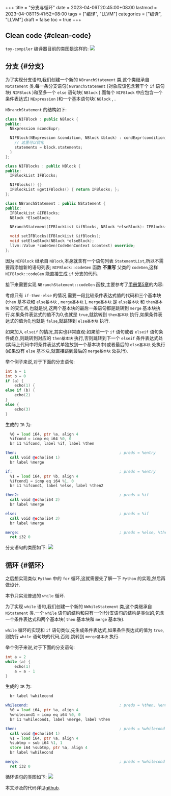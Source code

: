 +++
title = "分支与循环"
date = 2023-04-06T20:45:00+08:00
lastmod = 2023-04-08T15:41:52+08:00
tags = ["编译", "LLVM"]
categories = ["编译", "LLVM"]
draft = false
toc = true
+++

## Clean code {#clean-code}

`toy-compiler` 编译器目前的类图是这样的:
 ![](/images/arch_v0.png)


## 分支 {#分支}

为了实现分支语句,我们创建一个新的 `NBranchStatement` 类,这个类继承自 `NStatement` 类.每一条分支语句( `NBranchStatement` )对象应该包含若干个 `if` 语句块( `NIFBlock` )和至多一个 `else` 语句块( `NBlock` ).而每个 `NIFBlock` 中应包含一个条件表达式( `NExpression` )和一个基本语句块( `NBlock` ,  .

`NBranchStatement` 的结构如下:

```c++
class NIFBlock : public NBlock {
public:
  NExpression &condExpr;

  NIFBlock(NExpression &condition, NBlock &block) : condExpr(condition) {
    // 这里可以优化
    statements = block.statements;
  }
};

class NIFBlocks : public NBlock {
public:
  IFBlockList IFBlocks;

  NIFBlocks() {}
  IFBlockList &getIFBlocks() { return IFBlocks; };
};

class NBranchStatement : public NStatement {
public:
  IFBlockList &IFBlocks;
  NBlock *ElseBlock;

  NBranchStatement(IFBlockList &ifBlocks, NBlock *elseBlock): IFBlocks(ifBlocks), ElseBlock(elseBlock) {};

  void setIFBlocks(IFBlockList &ifBlocks);
  void setElseBlock(NBlock *elseBlock);
  llvm::Value *codeGen(CodeGenContext &context) override;
};
```

因为 `NIFBlock` 继承自 `NBlock`,本身就含有一个语句列表 `StatementList`,所以不需要再添加新的语句列表; `NIFBlock::codeGen` 函数 **不重写** 父类的 `codeGen`,这样 `NIFBlock::codeGen` 能直接生成 `if` 分支的代码.

接下来需要实现 `NBranchStatement::codeGen` 函数,主要参考了[手册第5章](https://llvm.org/docs/tutorial/MyFirstLanguageFrontend/LangImpl05.html)的内容:

考虑只有 `if-then-else` 的情况,需要一段比较条件表达式值的代码和三个基本块(`then` 基本块和 `else基本块` , `merge基本块` ), `merge基本块` 是 `else基本块` 和 `then基本块` 的交汇点,也就是说,这两个基本块的最后一条语句都是跳转到 `merge` 基本块执行.如果条件表达式的值不为0,也就是 `true`,就跳转到 `then基本块` 执行,如果条件表达式的值为0,也就是 `false`,就跳转到 `else基本块` 执行.

如果加入 `elseif` 的情况,其实也非常直观:如果前一个 `if` 语句或者 `elseif` 语句条件成立,则跳转到对应的 `then基本块` 执行,否则跳转到下一个 `elseif` 条件表达式处(实际上代码中将条件表达式单独放到一个基本块中)或者最后的 `else基本块` 处执行(如果没有 `else` 基本块,就直接跳到最后的 `merge基本块` 处执行).

举个例子来说,对于下面的分支语句:

```c
int a = 1
int b = 0
if (a) {
    echo(1) {
else if (b) {
    echo(2)
}
else {
    echo(3)
}
```

生成的 `IR` 为:

```asm
  %0 = load i64, ptr %a, align 4
  %ifcond = icmp eq i64 %0, 0
  br i1 %ifcond, label %if, label %then

then:                                             ; preds = %entry
  call void @echo(i64 1)
  br label %merge

if:                                               ; preds = %entry
  %1 = load i64, ptr %b, align 4
  %ifcond1 = icmp eq i64 %1, 0
  br i1 %ifcond1, label %else, label %then2

then2:                                            ; preds = %if
  call void @echo(i64 2)
  br label %merge

else:                                             ; preds = %if
  call void @echo(i64 3)
  br label %merge

merge:                                            ; preds = %else, %then2, %then
  ret i32 0
```

分支语句的类图如下:
![](/images/branch-statement.png)


## 循环 {#循环}

之后想实现类似 `Python` 中的 `for` 循环,这就需要先了解一下 `Python` 的实现,然后再做设计.

本节只实现普通的 `while` 循环.

为了实现 `while` 语句,我们创建一个新的 `NWhileStatement` 类,这个类继承自 `NStatement` 类.一个 `while` 语句的结构和只有一个if分支语句的结构是类似的,包含一个条件表达式和两个基本块( `then` 基本块和 `merge` 基本块).

`while` 循环的实现和 `if` 语句类似,先生成条件表达式,如果条件表达式的值为 `true`,则执行 `while` 语句块的代码,否则,跳转到 `merge基本块` 执行.

举个例子来说,对于下面的分支语句:

```c
int a = 2
while (a) {
    echo(1)
    a = a - 1
}
```

生成的 `IR` 为:

```asm
  br label %whilecond

whilecond:                                        ; preds = %then, %entry
  %0 = load i64, ptr %a, align 4
  %whilecond1 = icmp eq i64 %0, 0
  br i1 %whilecond1, label %merge, label %then

then:                                             ; preds = %whilecond
  call void @echo(i64 1)
  %1 = load i64, ptr %a, align 4
  %subtmp = sub i64 %1, 1
  store i64 %subtmp, ptr %a, align 4
  br label %whilecond

merge:                                            ; preds = %whilecond
  ret i32 0
```

循环语句的类图如下:
![](/images/while-statement.png)

本文涉及的代码详见[github](https://github.com/tengwu/toy-compiler).
